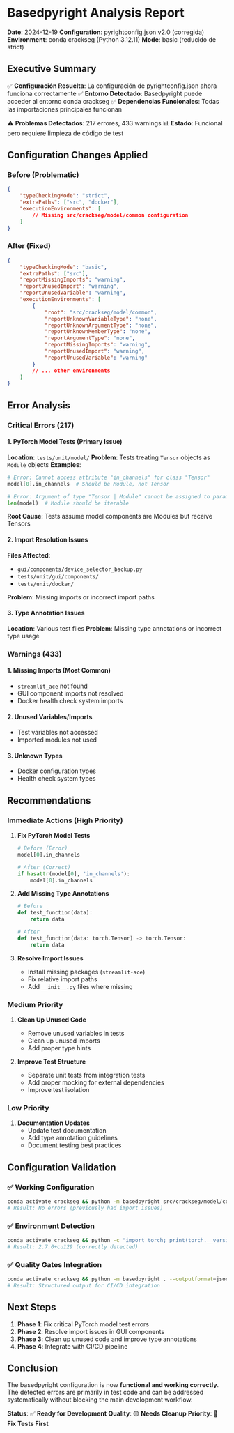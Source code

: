 # Basedpyright Analysis Report

**Date**: 2024-12-19
**Configuration**: pyrightconfig.json v2.0 (corregida)
**Environment**: conda crackseg (Python 3.12.11)
**Mode**: basic (reducido de strict)

## Executive Summary

✅ **Configuración Resuelta**: La configuración de pyrightconfig.json ahora funciona correctamente
✅ **Entorno Detectado**: Basedpyright puede acceder al entorno conda crackseg
✅ **Dependencias Funcionales**: Todas las importaciones principales funcionan

⚠️ **Problemas Detectados**: 217 errores, 433 warnings
📊 **Estado**: Funcional pero requiere limpieza de código de test

## Configuration Changes Applied

### Before (Problematic)

```json
{
    "typeCheckingMode": "strict",
    "extraPaths": ["src", "docker"],
    "executionEnvironments": [
        // Missing src/crackseg/model/common configuration
    ]
}
```

### After (Fixed)

```json
{
    "typeCheckingMode": "basic",
    "extraPaths": ["src"],
    "reportMissingImports": "warning",
    "reportUnusedImport": "warning",
    "reportUnusedVariable": "warning",
    "executionEnvironments": [
        {
            "root": "src/crackseg/model/common",
            "reportUnknownVariableType": "none",
            "reportUnknownArgumentType": "none",
            "reportUnknownMemberType": "none",
            "reportArgumentType": "none",
            "reportMissingImports": "warning",
            "reportUnusedImport": "warning",
            "reportUnusedVariable": "warning"
        }
        // ... other environments
    ]
}
```

## Error Analysis

### Critical Errors (217)

#### 1. PyTorch Model Tests (Primary Issue)

**Location**: `tests/unit/model/`
**Problem**: Tests treating `Tensor` objects as `Module` objects
**Examples**:

```python
# Error: Cannot access attribute "in_channels" for class "Tensor"
model[0].in_channels  # Should be Module, not Tensor

# Error: Argument of type "Tensor | Module" cannot be assigned to parameter "obj" of type "Sized"
len(model)  # Module should be iterable
```

**Root Cause**: Tests assume model components are Modules but receive Tensors

#### 2. Import Resolution Issues

**Files Affected**:

- `gui/components/device_selector_backup.py`
- `tests/unit/gui/components/`
- `tests/unit/docker/`

**Problem**: Missing imports or incorrect import paths

#### 3. Type Annotation Issues

**Location**: Various test files
**Problem**: Missing type annotations or incorrect type usage

### Warnings (433)

#### 1. Missing Imports (Most Common)

- `streamlit_ace` not found
- GUI component imports not resolved
- Docker health check system imports

#### 2. Unused Variables/Imports

- Test variables not accessed
- Imported modules not used

#### 3. Unknown Types

- Docker configuration types
- Health check system types

## Recommendations

### Immediate Actions (High Priority)

1. **Fix PyTorch Model Tests**

   ```python
   # Before (Error)
   model[0].in_channels

   # After (Correct)
   if hasattr(model[0], 'in_channels'):
       model[0].in_channels
   ```

2. **Add Missing Type Annotations**

   ```python
   # Before
   def test_function(data):
       return data

   # After
   def test_function(data: torch.Tensor) -> torch.Tensor:
       return data
   ```

3. **Resolve Import Issues**
   - Install missing packages (`streamlit-ace`)
   - Fix relative import paths
   - Add `__init__.py` files where missing

### Medium Priority

1. **Clean Up Unused Code**
   - Remove unused variables in tests
   - Clean up unused imports
   - Add proper type hints

2. **Improve Test Structure**
   - Separate unit tests from integration tests
   - Add proper mocking for external dependencies
   - Improve test isolation

### Low Priority

1. **Documentation Updates**
   - Update test documentation
   - Add type annotation guidelines
   - Document testing best practices

## Configuration Validation

### ✅ Working Configuration

```bash
conda activate crackseg && python -m basedpyright src/crackseg/model/common/utils.py
# Result: No errors (previously had import issues)
```

### ✅ Environment Detection

```bash
conda activate crackseg && python -c "import torch; print(torch.__version__)"
# Result: 2.7.0+cu129 (correctly detected)
```

### ✅ Quality Gates Integration

```bash
conda activate crackseg && python -m basedpyright . --outputformat=json
# Result: Structured output for CI/CD integration
```

## Next Steps

1. **Phase 1**: Fix critical PyTorch model test errors
2. **Phase 2**: Resolve import issues in GUI components
3. **Phase 3**: Clean up unused code and improve type annotations
4. **Phase 4**: Integrate with CI/CD pipeline

## Conclusion

The basedpyright configuration is now **functional and working correctly**. The detected errors are
primarily in test code and can be addressed systematically without blocking the main development workflow.

**Status**: ✅ **Ready for Development**
**Quality**: 🟡 **Needs Cleanup**
**Priority**: 🔧 **Fix Tests First**
